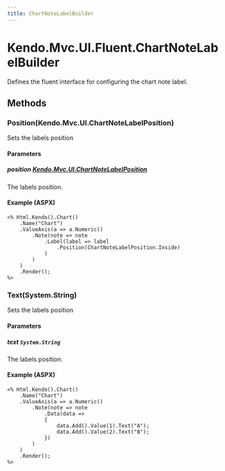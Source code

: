 ```yaml
---
title: ChartNoteLabelBuilder
---
```


# Kendo.Mvc.UI.Fluent.ChartNoteLabelBuilder
Defines the fluent interface for configuring the chart note label.




## Methods


### Position(Kendo.Mvc.UI.ChartNoteLabelPosition)
Sets the labels position


#### Parameters

##### position [Kendo.Mvc.UI.ChartNoteLabelPosition](/api/wrappers/aspnet-mvc/Kendo.Mvc.UI/ChartNoteLabelPosition)
The labels position.




#### Example (ASPX)
    <% Html.Kendo().Chart()
        .Name("Chart")
        .ValueAxis(a => a.Numeric()
            .Note(note => note
                .Label(label => label
                    .Position(ChartNoteLabelPosition.Inside)
                )
            )
        )
        .Render();
    %>


### Text(System.String)
Sets the labels position


#### Parameters

##### text `System.String`
The labels position.




#### Example (ASPX)
    <% Html.Kendo().Chart()
        .Name("Chart")
        .ValueAxis(a => a.Numeric()
            .Note(note => note
                .Data(data =>
                {
                    data.Add().Value(1).Text("A");
                    data.Add().Value(2).Text("B");
                })
            )
        )
        .Render();
    %>



